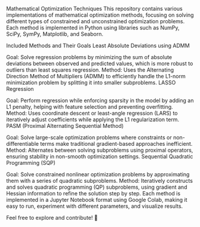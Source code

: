 Mathematical Optimization Techniques
This repository contains various implementations of mathematical optimization methods, focusing on solving different types of constrained and unconstrained optimization problems. Each method is implemented in Python using libraries such as NumPy, SciPy, SymPy, Matplotlib, and Seaborn.

Included Methods and Their Goals
Least Absolute Deviations using ADMM

Goal: Solve regression problems by minimizing the sum of absolute deviations between observed and predicted values, which is more robust to outliers than least squares regression.
Method: Uses the Alternating Direction Method of Multipliers (ADMM) to efficiently handle the L1-norm minimization problem by splitting it into smaller subproblems.
LASSO Regression

Goal: Perform regression while enforcing sparsity in the model by adding an L1 penalty, helping with feature selection and preventing overfitting.
Method: Uses coordinate descent or least-angle regression (LARS) to iteratively adjust coefficients while applying the L1 regularization term.
PASM (Proximal Alternating Sequential Method)

Goal: Solve large-scale optimization problems where constraints or non-differentiable terms make traditional gradient-based approaches inefficient.
Method: Alternates between solving subproblems using proximal operators, ensuring stability in non-smooth optimization settings.
Sequential Quadratic Programming (SQP)

Goal: Solve constrained nonlinear optimization problems by approximating them with a series of quadratic subproblems.
Method: Iteratively constructs and solves quadratic programming (QP) subproblems, using gradient and Hessian information to refine the solution step by step.
Each method is implemented in a Jupyter Notebook format using Google Colab, making it easy to run, experiment with different parameters, and visualize results.

Feel free to explore and contribute! 🚀
